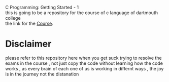 C Programming: Getting Started - 1 <br>
this is going to be a repository for the course of c language of dartmouth college <br>
the link for the [Course](https://www.coursera.org/learn/c-programming-getting-started). <br>
<h1>Disclaimer</h1>
<p>please refer to this repository here when you get suck trying to resolve the exams in the course , not just copy the code without learning how the code works , as every brain of each one of us is working in differnt ways , the joy is in the journey not the distanation  </p
